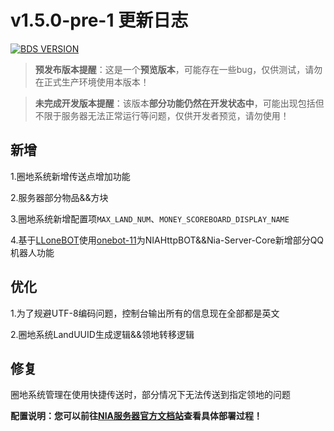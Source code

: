 # v1.5.0-pre-1 更新日志

[![BDS VERSION](https://img.shields.io/badge/BDS-1.20.51.01-green?style=for-the-badge&logo=appveyor)](https://www.minecraft.net/en-us/download/server/bedrock)


> **预发布版本提醒**：这是一个**预览版本**，可能存在一些bug，仅供测试，请勿在正式生产环境使用本版本！

> **未完成开发版本提醒**：该版本**部分功能仍然在开发状态中**，可能出现包括但不限于服务器无法正常运行等问题，仅供开发者预览，请勿使用！


## 新增

1.圈地系统新增传送点增加功能

2.服务器部分物品&&方块

3.圈地系统新增配置项`MAX_LAND_NUM`、`MONEY_SCOREBOARD_DISPLAY_NAME`

4.基于[LLoneBOT](https://github.com/LLOneBot/LLOneBot)使用[onebot-11](https://github.com/botuniverse/onebot-11/)为NIAHttpBOT&&Nia-Server-Core新增部分QQ机器人功能

## 优化

1.为了规避UTF-8编码问题，控制台输出所有的信息现在全部都是英文

2.圈地系统LandUUID生成逻辑&&领地转移逻辑

## 修复

圈地系统管理在使用快捷传送时，部分情况下无法传送到指定领地的问题



**配置说明：您可以前往[NIA服务器官方文档站](https://docs.mcnia.com/dev)查看具体部署过程！**

